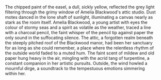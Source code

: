 The chipped paint of the easel, a dull, sickly yellow, reflected the grey light filtering through the grimy window of Amelia Blackwood's attic studio.  Dust motes danced in the lone shaft of sunlight, illuminating a canvas nearly as stark as the room itself.  Amelia Blackwood, a young artist with eyes the colour of stormy seas and a spirit as volatile as the weather, traced a line with a charcoal pencil, the faint whisper of the pencil tip against paper the only sound in the suffocating silence.  The attic, a forgotten realm beneath the steeply pitched roof of the Blackwood manor, had been her sanctuary for as long as she could remember, a place where the relentless rhythm of the outside world faded to a muted hum.  The faint scent of mildew and old paper hung heavy in the air, mingling with the acrid tang of turpentine, a constant companion in her artistic pursuits.  Outside, the wind howled a mournful dirge, a soundtrack to the tempestuous emotions simmering within her.
